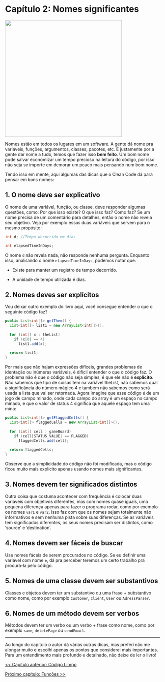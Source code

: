 # Capítulo 2: Nomes significantes
<img src="https://miro.medium.com/max/1236/1*rmH00qhA-aFVKxX2vEAGPA.jpeg" width="380">

Nomes estão em todos os lugares em um software. A gente dá nome pra variáveis, funções, argumentos, classes, pacotes, etc. E justamente por a gente dar nome a tudo, temos que fazer isso **bem feito**. Um bom nome pode salvar economizar um tempo precioso na leitura do código, por isso não seja se importe em demorar um pouco mais pensando num bom nome.

Tendo isso em mente, aqui algumas das dicas que o Clean Code dá para pensar em bons nomes:

## 1. O nome deve ser explicativo
O nome de uma variável, função, ou classe, deve responder algumas questões, como: Por que isso existe? O que isso faz? Como faz?
Se um nome precisa de um comentário para detalhes, então o nome não revela seu objetivo. Veja por exemplo essas duas variáveis que servem para o mesmo propósito:

```java
int d; //Tempo decorrido em dias

int elapsedTimeInDays;
```

O nome ```d``` não revela nada, não responde nenhuma pergunta. Enquanto isso, analisando o nome ```elapsedTimeInDays```, podemos notar que:

- Existe para manter um registro de tempo decorrido.

- A unidade de tempo utilizada é dias.

## 2. Nomes deves ser explícitos
Vou deixar outro exemplo do livro aqui, você consegue entender o que o seguinte código faz?

```java
public List<int[]> getThem() {
  List<int[]> list1 = new ArrayList<int[]>();
  
  for (int[] x : theList)
    if (x[0] == 4)
      list1.add(x);
    
  return list1;
}
```

Por mais que não hajam expressões difíceis, grandes problemas de identação ou inúmeras variáveis, é difícil entender o que o código faz. O problema não é que o código não seja simples, é que ele não é **explícito**. Não sabemos que tipo de coisas tem na variável theList, não sabemos qual a significância do número mágico 4 e também não sabemos como será usada a lista que vai ser retornada.
Agora imagine que esse código é de um jogo de campo minado, onde cada campo do array é um espaço no campo minado, e que o valor de status 4 significa que aquele espaço tem uma mina:

```java
public List<int[]> getFlaggedCells() {
  List<int[]> flaggedCells = new ArrayList<int[]>();
  
  for (int[] cell : gameBoard)
    if (cell[STATUS_VALUE] == FLAGGED)
      flaggedCells.add(cell);
  
  return flaggedCells;
}
```

Observe que a simplicidade do código não foi modificada, mas o código ficou muito mais explícito apenas usando nomes mais significantes.

## 3. Nomes devem ter significados distintos
Outra coisa que costuma acontecer com frequência é colocar duas variáveis com objetivos diferentes, mas com nomes quase iguais, uma pequena diferença apenas para fazer o programa rodar, como por exemplo os nomes ```var1``` e ```var2```. Isso faz com que os nomes sejam totalmente não informativos e sem nenhuma pista sobre suas diferenças. Se as variáveis tem significados diferentes, os seus nomes precisam ser distintos, como ‘source’ e ‘destination’.

## 4. Nomes devem ser fáceis de buscar
Use nomes fáceis de serem procurados no código. Se eu definir uma variável com nome ```e```, dá pra perceber teremos um certo trabalho pra procurá-la pelo código.

## 5. Nomes de uma classe devem ser substantivos
Classes e objetos devem ter um substantivo ou uma frase + substantivo como nome, como por exemplo ```Customer```, ```Client```, ```User``` ou ```AdressParser```.
## 6. Nomes de um método devem ser verbos
Métodos devem ter um verbo ou um verbo + frase como nome, como por exemplo ```save```, ```deletePage``` ou ```sendEmail```.

---

Ao longo do capítulo o autor dá várias outras dicas, mas preferi não me alongar muito e escolhi apenas os pontos que considerei mais importantes. Para um entendimento mais profundo e detalhado, não deixe de ler o livro!

[<< Capitulo anterior: Código Limpo](https://github.com/allan-pires/cleancode4noobs/blob/master/capitulo-1/codigo-limpo.md)

[Próximo capítulo: Funções >>](https://github.com/allan-pires/cleancode4noobs/blob/master/capitulo-3/funcoes.md)
